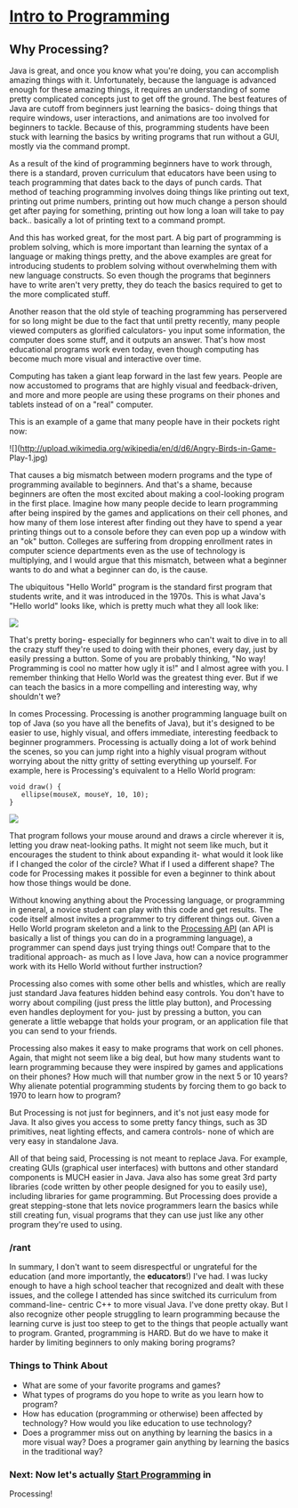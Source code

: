 #  [Intro to Programming](index.jsp)

## Why Processing?

Java is great, and once you know what you're doing, you can accomplish amazing
things with it. Unfortunately, because the language is advanced enough for
these amazing things, it requires an understanding of some pretty complicated
concepts just to get off the ground. The best features of Java are cutoff from
beginners just learning the basics- doing things that require windows, user
interactions, and animations are too involved for beginners to tackle. Because
of this, programming students have been stuck with learning the basics by
writing programs that run without a GUI, mostly via the command prompt.

As a result of the kind of programming beginners have to work through, there
is a standard, proven curriculum that educators have been using to teach
programming that dates back to the days of punch cards. That method of
teaching programming involves doing things like printing out text, printing
out prime numbers, printing out how much change a person should get after
paying for something, printing out how long a loan will take to pay back..
basically a lot of printing text to a command prompt.

And this has worked great, for the most part. A big part of programming is
problem solving, which is more important than learning the syntax of a
language or making things pretty, and the above examples are great for
introducing students to problem solving without overwhelming them with new
language constructs. So even though the programs that beginners have to write
aren't very pretty, they do teach the basics required to get to the more
complicated stuff.

Another reason that the old style of teaching programming has perservered for
so long might be due to the fact that until pretty recently, many people
viewed computers as glorified calculators- you input some information, the
computer does some stuff, and it outputs an answer. That's how most
educational programs work even today, even though computing has become much
more visual and interactive over time.

Computing has taken a giant leap forward in the last few years. People are now
accustomed to programs that are highly visual and feedback-driven, and more
and more people are using these programs on their phones and tablets instead
of on a "real" computer.

This is an example of a game that many people have in their pockets right now:

![](http://upload.wikimedia.org/wikipedia/en/d/d6/Angry-Birds-in-Game-
Play-1.jpg)

That causes a big mismatch between modern programs and the type of programming
available to beginners. And that's a shame, because beginners are often the
most excited about making a cool-looking program in the first place. Imagine
how many people decide to learn programming after being inspired by the games
and applications on their cell phones, and how many of them lose interest
after finding out they have to spend a year printing things out to a console
before they can even pop up a window with an "ok" button. Colleges are
suffering from dropping enrollment rates in computer science departments even
as the use of technology is multiplying, and I would argue that this mismatch,
between what a beginner wants to do and what a beginner can do, is the cause.

The ubiquitous "Hello World" program is the standard first program that
students write, and it was introduced in the 1970s. This is what Java's "Hello
world" looks like, which is pretty much what they all look like:

![](http://s3.StaticVoidGames.com/tutorials/intro/helloWorld.png)

That's pretty boring- especially for beginners who can't wait to dive in to
all the crazy stuff they're used to doing with their phones, every day, just
by easily pressing a button. Some of you are probably thinking, "No way!
Programming is cool no matter how ugly it is!" and I almost agree with you. I
remember thinking that Hello World was the greatest thing ever. But if we can
teach the basics in a more compelling and interesting way, why shouldn't we?

In comes Processing. Processing is another programming language built on top
of Java (so you have all the benefits of Java), but it's designed to be easier
to use, highly visual, and offers immediate, interesting feedback to beginner
programmers. Processing is actually doing a lot of work behind the scenes, so
you can jump right into a highly visual program without worrying about the
nitty gritty of setting everything up yourself. For example, here is
Processing's equivalent to a Hello World program:

    
    
    void draw() {
       ellipse(mouseX, mouseY, 10, 10);
    }
    

![](http://s3.StaticVoidGames.com/tutorials/intro/processingHelloWorld.png)

That program follows your mouse around and draws a circle wherever it is,
letting you draw neat-looking paths. It might not seem like much, but it
encourages the student to think about expanding it- what would it look like if
I changed the color of the circle? What if I used a different shape? The code
for Processing makes it possible for even a beginner to think about how those
things would be done.

Without knowing anything about the Processing language, or programming in
general, a novice student can play with this code and get results. The code
itself almost invites a programmer to try different things out. Given a Hello
World program skeleton and a link to the [Processing
API](http://processing.org/reference/) (an API is basically a list of things
you can do in a programming language), a programmer can spend days just trying
things out! Compare that to the traditional approach- as much as I love Java,
how can a novice programmer work with its Hello World without further
instruction?

Processing also comes with some other bells and whistles, which are really
just standard Java features hidden behind easy controls. You don't have to
worry about compiling (just press the little play button), and Processing even
handles deployment for you- just by pressing a button, you can generate a
little webapge that holds your program, or an application file that you can
send to your friends.

Processing also makes it easy to make programs that work on cell phones.
Again, that might not seem like a big deal, but how many students want to
learn programming because they were inspired by games and applications on
their phones? How much will that number grow in the next 5 or 10 years? Why
alienate potential programming students by forcing them to go back to 1970 to
learn how to program?

But Processing is not just for beginners, and it's not just easy mode for
Java. It also gives you access to some pretty fancy things, such as 3D
primitives, neat lighting effects, and camera controls- none of which are very
easy in standalone Java.

All of that being said, Processing is not meant to replace Java. For example,
creating GUIs (graphical user interfaces) with buttons and other standard
components is MUCH easier in Java. Java also has some great 3rd party
libraries (code written by other people designed for you to easily use),
including libraries for game programming. But Processing does provide a great
stepping-stone that lets novice programmers learn the basics while still
creating fun, visual programs that they can use just like any other program
they're used to using.

### /rant

In summary, I don't want to seem disrespectful or ungrateful for the education
(and more importantly, the **educators**!) I've had. I was lucky enough to
have a high school teacher that recognized and dealt with these issues, and
the college I attended has since switched its curriculum from command-line-
centric C++ to more visual Java. I've done pretty okay. But I also recognize
other people struggling to learn programming because the learning curve is
just too steep to get to the things that people actually want to program.
Granted, programming is HARD. But do we have to make it harder by limiting
beginners to only making boring programs?

### Things to Think About

  * What are some of your favorite programs and games?
  * What types of programs do you hope to write as you learn how to program?
  * How has education (programming or otherwise) been affected by technology? How would you like education to use technology?
  * Does a programmer miss out on anything by learning the basics in a more visual way? Does a programer gain anything by learning the basics in the traditional way?

###  Next: Now let's actually [Start Programming](StartingProcessing.jsp) in
Processing!
